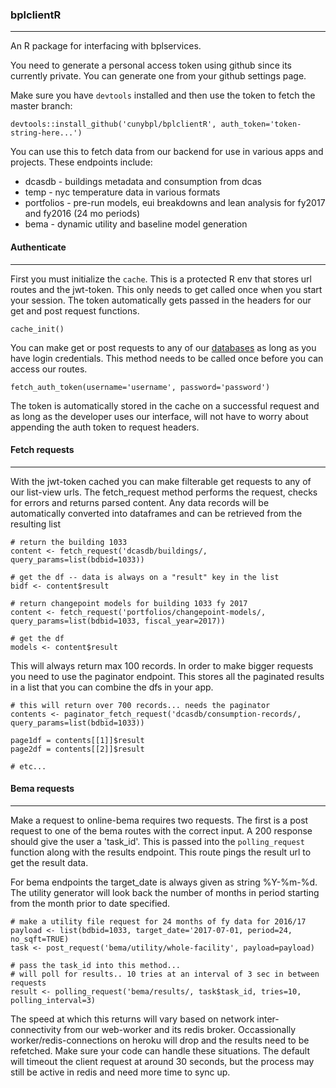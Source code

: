 ### bplclientR 
--------------

An R package for interfacing with bplservices.

You need to generate a personal access token using github since its currently private. You can generate one from your github settings page.

Make sure you have ```devtools``` installed and then use the token to fetch the master branch:
```{r}
devtools::install_github('cunybpl/bplclientR', auth_token='token-string-here...')
```

You can use this to fetch data from our backend for use in various apps and projects. These endpoints include: 

* dcasdb - buildings metadata and consumption from dcas 
* temp - nyc temperature data in various formats 
* portfolios - pre-run models, eui breakdowns and lean analysis for fy2017 and fy2016 (24 mo periods) 
* bema - dynamic utility and baseline model generation 



#### Authenticate
-----------------
First you must initialize the ```cache```. This is a protected R env that stores url routes and the jwt-token. This only needs to get called once when you start your session. The token automatically gets passed in the headers for our get and post request functions. 

```{r}
cache_init()
```
You can make get or post requests to any of our [databases](https://bpl-services-staging.herokuapp.com/api/v1) as long as you have login credentials. This method needs to be called once before you can access our routes.

```{r}
fetch_auth_token(username='username', password='password')
```
The token is automatically stored in the cache on a successful request and as long as the developer uses our interface, will not have to worry about appending the auth token to request headers.



#### Fetch requests
-------------------

With the jwt-token cached you can make filterable get requests to any of our list-view urls. The fetch_request method performs the request, checks for errors and returns parsed content. Any data records will be automatically converted into dataframes and can be retrieved from the resulting list 

```{r}
# return the building 1033
content <- fetch_request('dcasdb/buildings/, query_params=list(bdbid=1033))

# get the df -- data is always on a "result" key in the list
bidf <- content$result

# return changepoint models for building 1033 fy 2017
content <- fetch_request('portfolios/changepoint-models/, query_params=list(bdbid=1033, fiscal_year=2017))

# get the df
models <- content$result

```

This will always return max 100 records. In order to make bigger requests you need to use the paginator endpoint. 
This stores all the paginated results in a list that you can combine the dfs in your app.

```{r}
# this will return over 700 records... needs the paginator 
contents <- paginator_fetch_request('dcasdb/consumption-records/, query_params=list(bdbid=1033))

page1df = contents[[1]]$result
page2df = contents[[2]]$result 

# etc...

```

#### Bema requests 
------------------

Make a request to online-bema requires two requests. The first is a post request to one of the bema routes with the correct input. A 200 response should give the user a 'task_id'. This is passed into the ```polling_request``` function along with the results endpoint. This route pings the result url to get the result data.

For bema endpoints the target_date is always given as string %Y-%m-%d. The utility generator will look back the number of months in period starting from the month prior to date specified. 

```{r}
# make a utility file request for 24 months of fy data for 2016/17
payload <- list(bdbid=1033, target_date='2017-07-01, period=24, no_sqft=TRUE)
task <- post_request('bema/utility/whole-facility', payload=payload)

# pass the task_id into this method... 
# will poll for results.. 10 tries at an interval of 3 sec in between requests
result <- polling_request('bema/results/, task$task_id, tries=10, polling_interval=3)

```

The speed at which this returns will vary based on network inter-connectivity from our web-worker and its redis broker. Occassionally worker/redis-connections on heroku will drop and the results need to be refetched. Make sure your code can handle these situations. The default will timeout the client request at around 30 seconds, but the process may still be active in redis and need more time to sync up.








